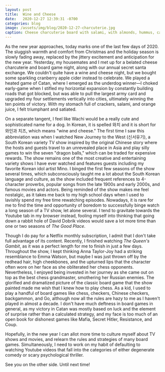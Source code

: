```yaml
---
layout: post
title:  Wine and Cheese
date:   2020-12-27 12:39:31 -0700
categories: blog
image: /assets/img/blog/2020-12-27-charcuterie.jpg
caption: Cheese charcuterie board with salami, with almonds, hummus, carrot chips, cider, and orange juice
---
```

As the new year approaches, today marks one of the last few days of 2020. The sluggish warmth and comfort from Christmas and the holiday season is slowly fading away, replaced by the jittery excitement and anticipation for the new year. Yesterday, my housemates and I met up for a belated cheese charcuterie and board game night, along with our annual secret santa exchange. We couldn't quite have a wine and cheese night, but we bought some sparkling cranberry apple cider instead to celebrate. We played a heated game of Catan, where I emerged as the underdog winner––I choked early-game when I stifled my horizontal expansion by constantly building roads that got blocked, but was able to pull the largest army card and upgraded my four settlements vertically into cities, ultimately winning the ten points of victory. With my stomach full of crackers, salami, and orange juice, I felt triumphant and satiated.

On a separate tangent, I feel like Wachi would be a really cute and sophisticated name for a dog. In Korean, it is spelled <span class="thin">와치</span> and it is short for <span class="thin">와인과 치즈</span>, which means "wine and cheese." The first time I saw this abbreviation was when I watched New Journey to the West (신서유기), a South Korean variety TV show inspired by the original Chinese story where the hosts and guests travel to an unrevealed place in Asia and play silly games to win the seven "dragon balls," which can be traded for expensive rewards. The show remains one of the most creative and entertaining variety shows I have ever watched and features guests including my favorite Korean idol artist Mino. I binged the first few seasons of the show several times, which subconsciously taught me a lot about the South Korean language and culture, as the show included frequent references to 4-character proverbs, popular songs from the late 1900s and early 2000s, and famous movies and actors. Being reminded of the show makes me feel nostalgic, as it takes me back to my high school days when I used to lavishly spend my free time rewatching episodes. Nowadays, it is rare for me to find the time and opportunity of boredom to successfully binge watch a long season of a TV show, let alone several. I tend to gravitate towards the Youtube tab in my browser instead, fooling myself into thinking that going down a rabbit hole of David Dobrik videos would save a lot more time than one or two seasons of *The Good Place*.

Though I do pay for a Netflix monthly subscription, I admit that I don't take full advantage of its content. Recently, I finished watching *The Queen's Gambit*, as it was a perfect length for me to finish in just a few days. Throughout the show, I kept thinking Anna Taylor-Joy had a striking resemblance to Emma Watson, but maybe I was just thrown off by the redhead hair, high cheekbones, and the upturned lips that the character often wore on her face as she obliterated her chess opponents. Nevertheless, I enjoyed being invested in her journey as she came out on top as the best chess grandmaster, smothering her Russian enemies. The glorified and dramatized picture of the classic board game that the show painted made me wish that I knew how to play chess. As a kid, I used to play a handful of board games like chess, checkers, Chinese checkers, backgammon, and Go, although now all the rules are hazy to me as I haven't played in almost a decade. I don't have much deftness in board games in general, as my victory in Catan was mostly based on luck and the element of surprise rather than a calculated strategy, and my face is too much of an open book for dishonest games like Mafia, Secret Hitler, Resistance, and Coup.

Hopefully, in the new year I can allot more time to culture myself about TV shows and movies, and relearn the rules and strategies of many board games. Simultaneously, I need to work on my habit of defaulting to watching Youtube videos that fall into the categories of either degenerate comedy or scary psychological thriller.

See you on the other side. Until next time!